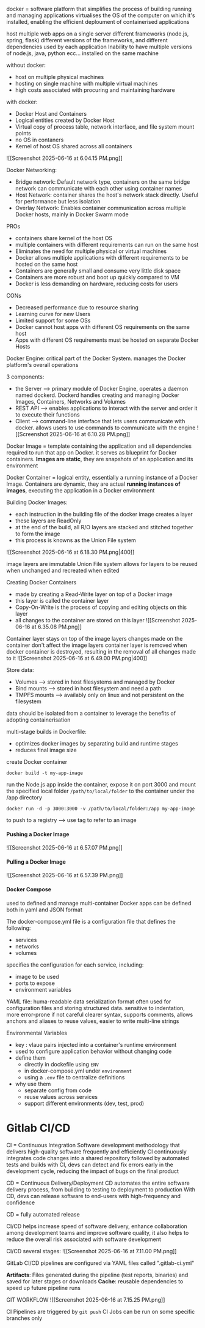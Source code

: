 docker = software platform that simplifies the process of building running and managing applications
virtualises the OS of the computer on which it's installed, enabling the efficient deploument of containerised applications

host multiple web apps on a single server
different frameworks (node.js, spring, flask) different versions of the frameworks, and different dependencies used by each application
Inability to have multiple versions of node.js, java, python ecc... installed on the same machine

without docker: 
- host on multiple physical machines
- hosting on single machine with multiple virtual machines
- high costs associated with procuring and maintaining hardware

with docker:
- Docker Host and Containers
- Logical entities created by Docker Host
- Virtual copy of process table, network interface, and file system mount points
- no OS in contaners
- Kernel of host OS shared across all containers

![[Screenshot 2025-06-16 at 6.04.15 PM.png]]

Docker Networking:

- Bridge network: Default network type, containers on the same bridge network can communicate with each other using container names
- Host Network: container shares the host's network stack directly. Useful for performance but less isolation
- Overlay Network: Enables container communication across multiple Docker hosts, mainly in Docker Swarm mode

PROs
- containers share kernel of the host OS
- multiple containers with different requirements can run on the same host
- Eliminates the need for multiple physical or virtual machines
- Docker allows multiple applications with different requirements to be hosted on the same host
- Containers are generally small and consume very little disk space
- Containers are more robust and boot up quickly compared to VM
- Docker is less demanding on hardware, reducing costs for users

CONs
- Decreased performance due to resource sharing
- Learning curve for new Users
- Limited support for some OSs
- Docker cannot host apps with different OS requirements on the same host
- Apps with different OS requirements must be hosted on separate Docker Hosts

Docker Engine: critical part of the Docker System. manages the Docker platform's overall operations

3 components:
- the Server --> primary module of Docker Engine, operates a daemon named dockerd. Dockerd handles creating and managing Docker Images, Containers, Networks and Volumes
- REST API --> enables applications to interact with the server and order it to execute their functions
- Client --> command-line interface that lets users communicate with docker. allows users to use commands to communicate with the engine
![[Screenshot 2025-06-16 at 6.10.28 PM.png]]

Docker Image = template containing the application and all dependencies required to run that app on Docker. it serves as blueprint for Docker containers. **Images are static**, they are snapshots of an application and its environment

Docker Container = logical entity, essentially a running instance of a Docker Image. Containers are dynamic, they are actual **running instances of images**, executing the application in a Docker environment

 Building Docker Images:
 - each instruction in the building file of the docker image creates a layer
 - these layers are ReadOnly
 - at the end of the build, all R/O layers are stacked and stitched together to form the image
 - this process is knowns as the Union File system

![[Screenshot 2025-06-16 at 6.18.30 PM.png|400]]

image layers are immutable
Union File system allows for layers to be reused when unchanged and recreated when edited

Creating Docker Containers
- made by creating a Read-Write layer on top of a Docker image
- this layer is called the container layer
- Copy-On-Write is the process of copying and editing objects on this layer
- all changes to the container are stored on this layer
![[Screenshot 2025-06-16 at 6.35.08 PM.png]]

Container layer stays on top of the image layers
changes made on the container don't affect the image layers
container layer is removed when docker container is destroyed, resulting in the removal of all changes made to it
![[Screenshot 2025-06-16 at 6.49.00 PM.png|400]]

Store data:
- Volumes --> stored in host filesystems and managed by Docker
- Bind mounts --> stored in host filesystem and need a path
- TMPFS mounts --> availably only on linux and not persistent on the filesystem

data should be isolated from a container to leverage the benefits of adopting containerisation

multi-stage builds in Dockerfile:
- optimizes docker images by separating build and runtime stages
- reduces final image size

create Docker container
```
docker build -t my-app-image
```

run the Node.js app inside the container, expose it on port 3000 and mount the specified local folder `/path/to/local/folder` to the container under the /app directory

```
docker run -d -p 3000:3000 -v /path/to/local/folder:/app my-app-image
```

to push to a registry --> use tag to refer to an image
#### Pushing a Docker Image
![[Screenshot 2025-06-16 at 6.57.07 PM.png]]
#### Pulling a Docker Image
![[Screenshot 2025-06-16 at 6.57.39 PM.png]]

#### Docker Compose
used to defined and manage multi-container Docker apps
can be defined both in yaml and JSON format

The docker-compose.yml file is a configuration file that defines the following:
- services
- networks
- volumes

specifies the configuration for each service, including:
- image to be used
- ports to expose
- environment variables

YAML file: huma-readable data serialization format often used for configuration files and storing structured data.
sensitive to indentation, more error-prone if not careful
clearer syntax, supports comments, allows anchors and aliases to reuse values, easier to write multi-line strings

Environmental Variables
- key : vlaue pairs injected into a container's runtime environment
- used to configure application behavior without changing code
- define them
	- directly in dockefile using `ENV`
	- in docker-compose.yml under `environment`
	- using a `.env` file to centralize definitions
- why use them
	- separate config from code
	- reuse values across services
	- support different environments (dev, test, prod)

# Gitlab CI/CD

CI = Continuous Integration
Software development methodology that delivers high-quality software frequently and efficiently
CI continuously integrates code changes into a shared repository followed by automated tests and builds
with CI, devs can detect and fix errors early in the development cycle, reducing the impact of bugs on the final product

CD = Continuous Delivery/Deployment
CD automates the entire software delivery process, from building to testing to deployment to production
With CD, devs can release software to end-users with high-frequency and confidence

CD = fully automated release

CI/CD helps increase speed of software delivery, enhance collaboration among development teams and improve software quality, it also helps to reduce the overall risk associated with software development

CI/CD several stages:
![[Screenshot 2025-06-16 at 7.11.00 PM.png]]

GitLab CI/CD pipelines are configured via YAML files called ".gitlab-ci.yml"

**Artifacts**: Files generated during the pipeline (test reports, binaries) and saved for later stages or downloads
**Cache**: reusable dependencies to speed up future pipeline runs

GIT WORKFLOW
![[Screenshot 2025-06-16 at 7.15.25 PM.png]]

CI Pipelines are triggered by `git push`
CI Jobs can be run on some specific branches only
